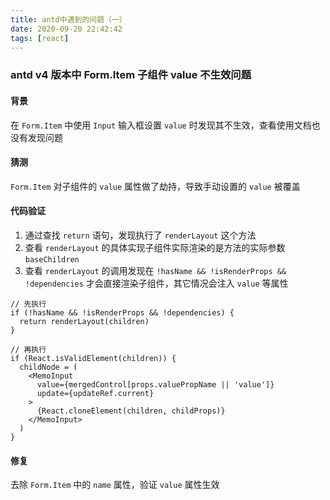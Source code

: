 ```yaml
---
title: antd中遇到的问题（一）
date: 2020-09-20 22:42:42
tags: [react]
---
```


### antd v4 版本中 Form.Item 子组件 value 不生效问题

#### 背景

在 `Form.Item` 中使用 `Input` 输入框设置 `value` 时发现其不生效，查看使用文档也没有发现问题

#### 猜测

`Form.Item` 对子组件的 `value` 属性做了劫持，导致手动设置的 `value` 被覆盖

#### 代码验证

1. 通过查找 `return` 语句，发现执行了 `renderLayout` 这个方法
2. 查看 `renderLayout` 的具体实现子组件实际渲染的是方法的实际参数 `baseChildren`
3. 查看 `renderLayout` 的调用发现在 `!hasName && !isRenderProps && !dependencies` 才会直接渲染子组件，其它情况会注入 `value` 等属性

```tsx
// 先执行
if (!hasName && !isRenderProps && !dependencies) {
  return renderLayout(children)
}

// 再执行
if (React.isValidElement(children)) {
  childNode = (
    <MemoInput
      value={mergedControl[props.valuePropName || 'value']}
      update={updateRef.current}
    >
      {React.cloneElement(children, childProps)}
    </MemoInput>
  )
}
```

#### 修复

去除 `Form.Item` 中的 `name` 属性，验证 `value` 属性生效

